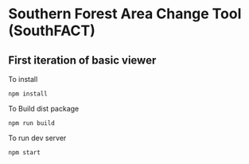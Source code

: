 # Southern Forest Area Change Tool (SouthFACT)


## First iteration of basic viewer

To install
```
npm install
```

To Build dist package
```
npm run build
```

To run dev server
```
npm start
```
